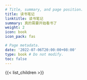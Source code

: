 ```yaml
---
# Title, summary, and page position.
title: 读书笔记
linktitle: 读书笔记
summary: 真的需要开始看书了
weight: 2
icon: book
icon_pack: fas

# Page metadata.
date: '2022-07-06T20:00:00+08:00'
type: book # Do not modify.
toc: false
---
```


{{< list_children >}}
